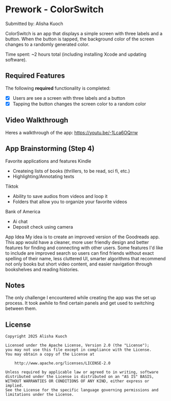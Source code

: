 # Prework - ColorSwitch

Submitted by: Alisha Kuoch

ColorSwitch is an app that displays a simple screen with three labels and a button. When the button is tapped, the background color of the screen changes to a randomly generated color. 

Time spent: ~2 hours total (including installing Xcode and updating software).

## Required Features

The following **required** functionality is completed:

- [X] Users are see a screen with three labels and a button
- [X] Tapping the button changes the screen color to a random color
 
## Video Walkthrough

Heres a walkthrough of the app: https://youtu.be/-1Lca6OQrrw

## App Brainstorming (Step 4)

Favorite applications and features 
Kindle 
- Createing lists of books (thrillers, to be read, sci fi, etc.)
- Highlighting/Annotating texts

Tiktok
- Ability to save audios from videos and loop it
- Folders that allow you to organize your favorite videos

Bank of America 
- Ai chat
- Deposit check using camera

App Idea 
My idea is to create an improved version of the Goodreads app. This app would have a cleaner, more user friendly design and better features for finding and connecting with other users. Some features I'd like to include are improved search so users can find friends without exact spelling of their name, less cluttered UI, smarter algorithms that recommend not only books but short video content, and easier navigation through bookshelves and reading histories.

## Notes

The only challenge I encountered while creating the app was the set up process. It took awhile to find certain panels and get used to switching between them. 

## License

    Copyright 2025 Alisha Kuoch

    Licensed under the Apache License, Version 2.0 (the "License");
    you may not use this file except in compliance with the License.
    You may obtain a copy of the License at

        http://www.apache.org/licenses/LICENSE-2.0

    Unless required by applicable law or agreed to in writing, software
    distributed under the License is distributed on an "AS IS" BASIS,
    WITHOUT WARRANTIES OR CONDITIONS OF ANY KIND, either express or implied.
    See the License for the specific language governing permissions and
    limitations under the License.

